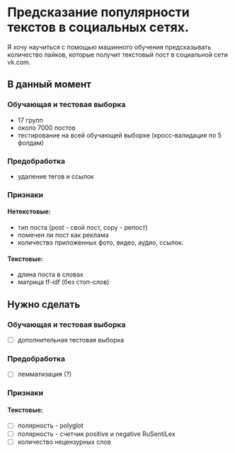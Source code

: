 # Предсказание популярности текстов в социальных сетях.
Я хочу научиться с помощью машинного обучения предсказывать количество лайков, которые получит текстовый пост в социальной сети vk.com. 

## В данный момент

### Обучающая и тестовая выборка
+ 17 групп
+ около 7000  постов
+ тестирование на всей обучающей выборке (кросс-валидация по 5 фолдам)

### Предобработка
+ удаление тегов и ссылок

### Признаки 

#### Нетекстовые:
+ тип поста (post - свой пост, copy - репост)
+ помечен ли пост как реклама
+ количество приложенных фото, видео, аудио, ссылок. 

#### Текстовые:
+ длина поста в словах
+ матрица tf-idf (без стоп-слов)

## Нужно сделать

### Обучающая и тестовая выборка
- [ ] дополнительная тестовая выборка

### Предобработка
- [ ] лемматизация (?)

### Признаки 

#### Текстовые:
- [ ] полярность - polyglot 
- [ ] полярность - счетчик positive и negative RuSentiLex
- [ ] количество нецензурных слов
